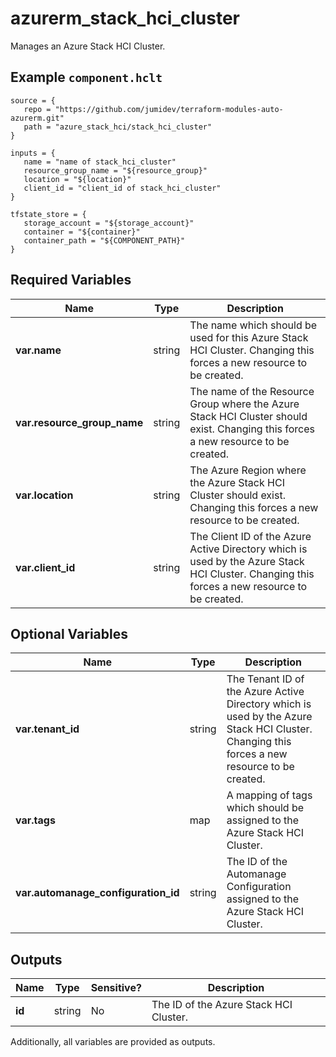 # azurerm_stack_hci_cluster

Manages an Azure Stack HCI Cluster.

## Example `component.hclt`

```hcl
source = {
   repo = "https://github.com/jumidev/terraform-modules-auto-azurerm.git" 
   path = "azure_stack_hci/stack_hci_cluster" 
}

inputs = {
   name = "name of stack_hci_cluster" 
   resource_group_name = "${resource_group}" 
   location = "${location}" 
   client_id = "client_id of stack_hci_cluster" 
}

tfstate_store = {
   storage_account = "${storage_account}" 
   container = "${container}" 
   container_path = "${COMPONENT_PATH}" 
}

```

## Required Variables

| Name | Type |  Description |
| ---- | --------- |  ----------- |
| **var.name** | string |  The name which should be used for this Azure Stack HCI Cluster. Changing this forces a new resource to be created. | 
| **var.resource_group_name** | string |  The name of the Resource Group where the Azure Stack HCI Cluster should exist. Changing this forces a new resource to be created. | 
| **var.location** | string |  The Azure Region where the Azure Stack HCI Cluster should exist. Changing this forces a new resource to be created. | 
| **var.client_id** | string |  The Client ID of the Azure Active Directory which is used by the Azure Stack HCI Cluster. Changing this forces a new resource to be created. | 

## Optional Variables

| Name | Type |  Description |
| ---- | --------- |  ----------- |
| **var.tenant_id** | string |  The Tenant ID of the Azure Active Directory which is used by the Azure Stack HCI Cluster. Changing this forces a new resource to be created. | 
| **var.tags** | map |  A mapping of tags which should be assigned to the Azure Stack HCI Cluster. | 
| **var.automanage_configuration_id** | string |  The ID of the Automanage Configuration assigned to the Azure Stack HCI Cluster. | 



## Outputs

| Name | Type | Sensitive? | Description |
| ---- | ---- | --------- | --------- |
| **id** | string | No  | The ID of the Azure Stack HCI Cluster. | 

Additionally, all variables are provided as outputs.
